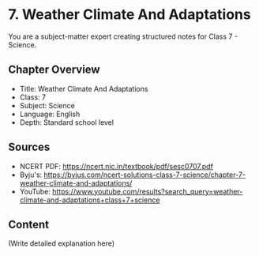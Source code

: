 # 7. Weather Climate And Adaptations

You are a subject-matter expert creating structured notes for Class 7 - Science.

## Chapter Overview
- Title: Weather Climate And Adaptations
- Class: 7
- Subject: Science
- Language: English
- Depth: Standard school level

## Sources
- NCERT PDF: https://ncert.nic.in/textbook/pdf/sesc0707.pdf
- Byju's: https://byjus.com/ncert-solutions-class-7-science/chapter-7-weather-climate-and-adaptations/
- YouTube: https://www.youtube.com/results?search_query=weather-climate-and-adaptations+class+7+science

## Content
(Write detailed explanation here)
